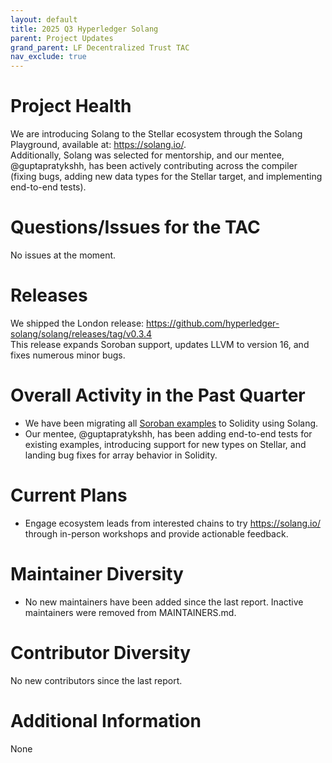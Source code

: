 ```yaml
---
layout: default
title: 2025 Q3 Hyperledger Solang
parent: Project Updates
grand_parent: LF Decentralized Trust TAC
nav_exclude: true
---
```


# Project Health

We are introducing Solang to the Stellar ecosystem through the Solang Playground, available at: https://solang.io/.  
Additionally, Solang was selected for mentorship, and our mentee, @guptapratykshh, has been actively contributing across the compiler (fixing bugs, adding new data types for the Stellar target, and implementing end-to-end tests).

# Questions/Issues for the TAC

No issues at the moment.

# Releases

We shipped the London release: https://github.com/hyperledger-solang/solang/releases/tag/v0.3.4  
This release expands Soroban support, updates LLVM to version 16, and fixes numerous minor bugs.

# Overall Activity in the Past Quarter

- We have been migrating all [Soroban examples](https://github.com/stellar/soroban-examples/tree/main) to Solidity using Solang.
- Our mentee, @guptapratykshh, has been adding end-to-end tests for existing examples, introducing support for new types on Stellar, and landing bug fixes for array behavior in Solidity.

# Current Plans

- Engage ecosystem leads from interested chains to try https://solang.io/ through in-person workshops and provide actionable feedback.

# Maintainer Diversity

- No new maintainers have been added since the last report. Inactive maintainers were removed from MAINTAINERS.md.

# Contributor Diversity

No new contributors since the last report.

# Additional Information

None

